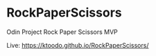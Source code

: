 # RockPaperScissors
Odin Project Rock Paper Scissors MVP

Live: https://ktoodo.github.io/RockPaperScissors/
